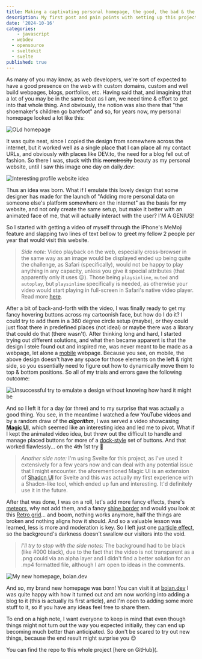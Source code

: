 ```yaml
---
title: Making a captivating personal homepage, the good, the bad & the ugly (mostly ugly)
description: My first post and pain points with setting up this project.
date: '2024-10-16'
categories:
	- javascript
  - webdev
  - opensource
  - sveltekit
  - svelte
published: true
---
```


As many of you may know, as web developers, we're sort of expected to have a good presence on the web with custom domains, custom and well build webpages, blogs, portfolios, etc. Having said that, and imagining that a lot of you may be in the same boat as I am, we need time & effort to get into that whole thing. And obviously, the notion was also there that "the shoemaker's children go barefoot" and so, for years now, my personal homepage looked a lot like this: 

![OLd homepage](/first-post/old-homepage.png)

It was quite neat, since I copied the design from somewhere across the internet, but it worked well as a single place that I can place all my contact URLs, and obviously with places like DEV.to, the need for a blog fell out of fashion. So there I was, stuck with this ~~monstrosity~~ beauty as my personal website, until I saw this image one day on daily.dev:

![Interesting profile website idea](/first-post/new-idea.jpeg)

Thus an idea was born. What if I emulate this lovely design that some designer has made for the launch of "Adding more personal data on someone else's platform somewhere on the internet" as the basis for my website, and not only create the same setup, but make it better with an animated face of me, that will actually interact with the user? I'M A GENIUS!

So I started with getting a video of myself through the iPhone's MeMoji feature and slapping two lines of text bellow to greet my fellow 2 people per year that would visit this website. 

> _Side note:_ Video playback on the web, especially cross-browser in the same way as an image would be displayed ended up being quite the challenge, as Safari (specifically), would not be happy to play anything in any capacity, unless you give it special attributes (that apparently only it uses 😒). Those being `playsinline`, `muted` and `autoplay`, but `playsinline` specifically is needed, as otherwise your video would start playing in full-screen in Safari's native video player. Read more [here](https://developer.mozilla.org/en-US/docs/Web/HTML/Element/video).

After a bit of back-and-forth with the video, I was finally ready to get my fancy hovering buttons across my cartoonish face, but how do I do it? I could try to add them in a 360 degree circle setup (maybe), or they could just float there in predefined places (not ideal) or maybe there was a library that could do that (there wasn't). After thinking long and hard, I started trying out different solutions, and what then became apparent is that the design I ~~stole~~ found out and inspired me, was never meant to be made as a webpage, let alone a <u>mobile</u> webpage. Because you see, on mobile, the above design doesn't have any space for those elements on the left & right side, so you essentially need to figure out how to dynamically move them to top & bottom positions. So all of my trials and errors gave the following outcome:

![Unsuccessful try to emulate a design without knowing how hard it might be](/first-post/failed-approach.png)

And so I left it for a day (or three) and to my surprise that was actually a good thing. You see, in the meantime I watched a few YouTube videos and by a random draw of the **_algorithm_**, I was served a video showcasing **[Magic UI](https://animation-svelte.vercel.app/magic)**, which seemed like an interesting idea and led me to pivot. What if I kept the animated video idea, but threw out the difficult to handle and manage placed buttons for more of a [dock-style](https://animation-svelte.vercel.app/magic/dock) set of buttons. And that worked flawlessly... on the ~~4th~~ 1st try 🤫

>_Another side note:_ I'm using Svelte for this project, as I've used it extensively for a few years now and can deal with any potential issue that I might encounter. the aforementioned Magic UI is an extension of [Shadcn UI](https://shadcn-svelte.com/) for Svelte and this was actually my first experience with a Shadcn-like tool, which ended up fun and interesting. It'd definitely use it in the future.

After that was done, I was on a roll, let's add more fancy effects, there's [meteors](https://animation-svelte.vercel.app/magic/meteors), why not add them, and a fancy [shine border](https://animation-svelte.vercel.app/magic/shine-border) and would you look at this [Retro grid](https://animation-svelte.vercel.app/magic/retro-grid)... and boom, nothing works anymore, half the things are broken and nothing aligns how it should. And so a valuable lesson was learned, less is more and moderation is key. So I left just one [particle effect](https://animation-svelte.vercel.app/magic/particles), so the background's darkness doesn't swallow our visitors into the void.

> _I'll try to stop with the side notes:_ The background had to be black (like #000 black), due to the fact that the video is not transparent as a .png could via an alpha layer and I didn't find a better solution for an .mp4 formatted file, although I am open to ideas in the comments.

![My new homepage, boian.dev](/first-post/new-homepage.png)

And so, my brand new homepage was born! You can visit it at [boian.dev](https://boian.dev) I was quite happy with how it turned out and am now working into adding a blog to it (this is actually its first article), and I'm open to adding some more stuff to it, so if you have any ideas feel free to share them.


To end on a high note, I want everyone to keep in mind that even though things might not turn out the way you expected initially, they can end up becoming much better than anticipated. So don't be scared to try out new things, because the end result might surprise you 😉


You can find the repo to this whole project [here on GitHub](.
